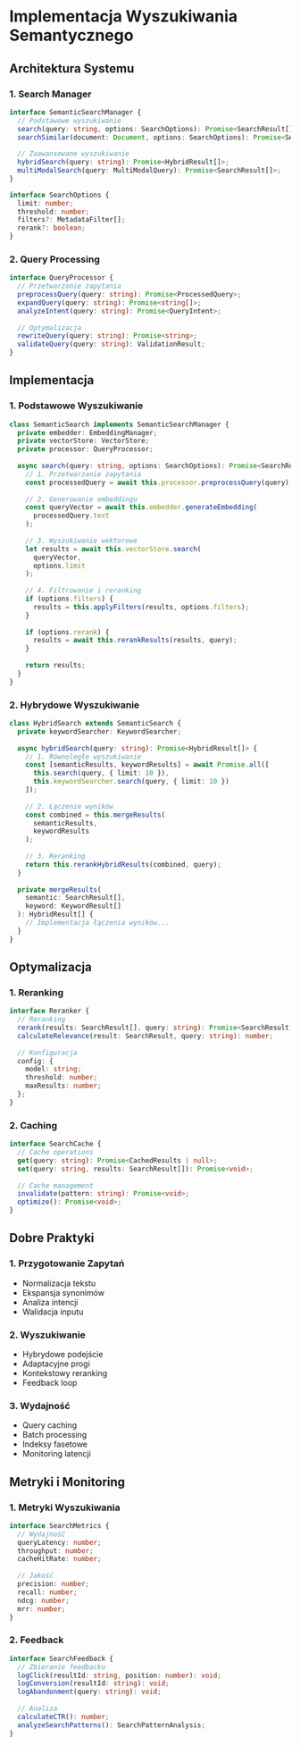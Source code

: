 # Implementacja Wyszukiwania Semantycznego

## Architektura Systemu

### 1. Search Manager
```typescript
interface SemanticSearchManager {
  // Podstawowe wyszukiwanie
  search(query: string, options: SearchOptions): Promise<SearchResult[]>;
  searchSimilar(document: Document, options: SearchOptions): Promise<SearchResult[]>;
  
  // Zaawansowane wyszukiwanie
  hybridSearch(query: string): Promise<HybridResult[]>;
  multiModalSearch(query: MultiModalQuery): Promise<SearchResult[]>;
}

interface SearchOptions {
  limit: number;
  threshold: number;
  filters?: MetadataFilter[];
  rerank?: boolean;
}
```

### 2. Query Processing
```typescript
interface QueryProcessor {
  // Przetwarzanie zapytania
  preprocessQuery(query: string): Promise<ProcessedQuery>;
  expandQuery(query: string): Promise<string[]>;
  analyzeIntent(query: string): Promise<QueryIntent>;
  
  // Optymalizacja
  rewriteQuery(query: string): Promise<string>;
  validateQuery(query: string): ValidationResult;
}
```

## Implementacja

### 1. Podstawowe Wyszukiwanie
```typescript
class SemanticSearch implements SemanticSearchManager {
  private embedder: EmbeddingManager;
  private vectorStore: VectorStore;
  private processor: QueryProcessor;
  
  async search(query: string, options: SearchOptions): Promise<SearchResult[]> {
    // 1. Przetwarzanie zapytania
    const processedQuery = await this.processor.preprocessQuery(query);
    
    // 2. Generowanie embeddingu
    const queryVector = await this.embedder.generateEmbedding(
      processedQuery.text
    );
    
    // 3. Wyszukiwanie wektorowe
    let results = await this.vectorStore.search(
      queryVector,
      options.limit
    );
    
    // 4. Filtrowanie i reranking
    if (options.filters) {
      results = this.applyFilters(results, options.filters);
    }
    
    if (options.rerank) {
      results = await this.rerankResults(results, query);
    }
    
    return results;
  }
}
```

### 2. Hybrydowe Wyszukiwanie
```typescript
class HybridSearch extends SemanticSearch {
  private keywordSearcher: KeywordSearcher;
  
  async hybridSearch(query: string): Promise<HybridResult[]> {
    // 1. Równoległe wyszukiwanie
    const [semanticResults, keywordResults] = await Promise.all([
      this.search(query, { limit: 10 }),
      this.keywordSearcher.search(query, { limit: 10 })
    ]);
    
    // 2. Łączenie wyników
    const combined = this.mergeResults(
      semanticResults,
      keywordResults
    );
    
    // 3. Reranking
    return this.rerankHybridResults(combined, query);
  }
  
  private mergeResults(
    semantic: SearchResult[],
    keyword: KeywordResult[]
  ): HybridResult[] {
    // Implementacja łączenia wyników...
  }
}
```

## Optymalizacja

### 1. Reranking
```typescript
interface Reranker {
  // Reranking
  rerank(results: SearchResult[], query: string): Promise<SearchResult[]>;
  calculateRelevance(result: SearchResult, query: string): number;
  
  // Konfiguracja
  config: {
    model: string;
    threshold: number;
    maxResults: number;
  };
}
```

### 2. Caching
```typescript
interface SearchCache {
  // Cache operations
  get(query: string): Promise<CachedResults | null>;
  set(query: string, results: SearchResult[]): Promise<void>;
  
  // Cache management
  invalidate(pattern: string): Promise<void>;
  optimize(): Promise<void>;
}
```

## Dobre Praktyki

### 1. Przygotowanie Zapytań
- Normalizacja tekstu
- Ekspansja synonimów
- Analiza intencji
- Walidacja inputu

### 2. Wyszukiwanie
- Hybrydowe podejście
- Adaptacyjne progi
- Kontekstowy reranking
- Feedback loop

### 3. Wydajność
- Query caching
- Batch processing
- Indeksy fasetowe
- Monitoring latencji

## Metryki i Monitoring

### 1. Metryki Wyszukiwania
```typescript
interface SearchMetrics {
  // Wydajność
  queryLatency: number;
  throughput: number;
  cacheHitRate: number;
  
  // Jakość
  precision: number;
  recall: number;
  ndcg: number;
  mrr: number;
}
```

### 2. Feedback
```typescript
interface SearchFeedback {
  // Zbieranie feedbacku
  logClick(resultId: string, position: number): void;
  logConversion(resultId: string): void;
  logAbandonment(query: string): void;
  
  // Analiza
  calculateCTR(): number;
  analyzeSearchPatterns(): SearchPatternAnalysis;
}
``` 
